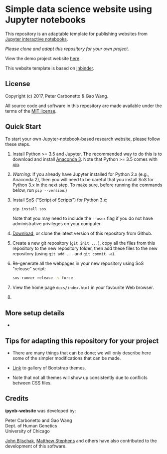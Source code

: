 # Simple data science website using Jupyter notebooks

This repository is an adaptable template for publishing websites from
[Jupyter interactive notebooks](https://jupyter.org).

*Please clone and adapt this repository for your own project.*

View the demo project website
[here](https://stephenslab.github.io/ipynb-website).

This website template is based on
[jnbinder](https://github.com/gaow/jnbinder).

## License

Copyright (c) 2017, Peter Carbonetto & Gao Wang.

All source code and software in this repository are made available
under the terms of the [MIT license](https://opensource.org/licenses/MIT).

## Quick Start

To start your own Jupyter-notebook-based research website, please
follow these steps.

1. Install Python >= 3.5 and Jupyter. The recommended way to do this
is to download and install
[Anaconda 3](https://www.continuum.io/anaconda-overview). Note that
Python >= 3.5 comes with [pip](https://pip.pypa.io).

2. *Warning:* If you already have Jupyter installed for Python 2.x
(e.g., Anaconda 2), then you will need to be careful that you install
SoS for Python 3.x in the next step. To make sure, before running the
commands below, run `pip --version`.)

3. Install [SoS](https://github.com/vatlab/SOS) ("Script of Scripts")
for Python 3.x:

   ```bash
   pip install sos
   ```

   Note that you may need to include the `--user` flag if you do not
   have administrative privileges on your computer.

4. [Download](https://github.com/stephenslab/ipynb-website/archive/master.zip),
or clone the latest version of this repository from Github.

5. Create a new git repository (`git init ...`), copy all the files
from this repository to the new repository folder, then add these files
to the new repository (using `git add ...` and `git commit -a`).

6. Re-generate all the webpages in your new repository using SoS
"release" script:

   ```bash
   sos-runner release -s force
   ```

7. View the home page `docs/index.html` in your favourite Web browser.

8. 

## More setup details

+ 

## Tips for adapting this repository for your project

+ There are many things that can be done; we will only describe here
some of the simpler modifications that can be made.

+ [Link](https://bootswatch.com) to gallery of Bootstrap themes.

+ Note that not all themes will show up consistently due to conflicts
  between CSS files.

## Credits

**ipynb-website** was developed by:

Peter Carbonetto and Gao Wang<br>
Dept. of Human Genetics<br>
University of Chicago<br>

[John Blischak](https://github.com/jdblischak),
[Matthew Stephens](http://stephenslab.uchicago.edu) and others have
also contributed to the development of this software.
